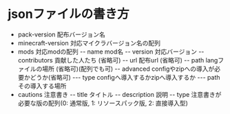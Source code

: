 # jsonファイルの書き方
- pack-version 配布バージョン名
- minecraft-version 対応マイクラバージョン名の配列
- mods 対応modの配列
-- name mod名
-- version 対応バージョン
-- contributors 貢献した人たち (省略可)
-- url 配布url (省略可)
-- path langファイルの場所 (省略可)(配列でも可)
-- advanced configやzipへの導入が必要かどうか(省略可)
--- type configへ導入するかzipへ導入するか
--- path その導入する場所
- cautions 注意書き
-- title タイトル
-- description 説明
-- type 注意書きが必要な版の配列(0: 通常版, 1: リソースパック版, 2: 直接導入型)
